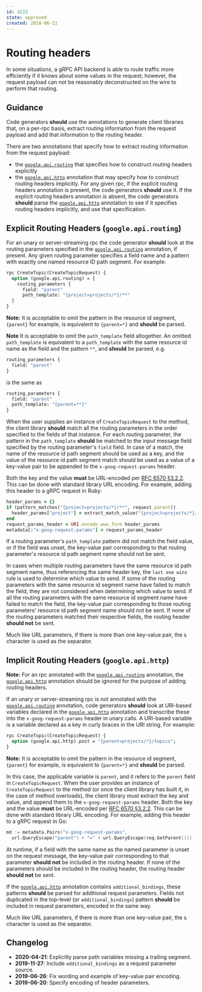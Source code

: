 ```yaml
---
id: 4222
state: approved
created: 2018-06-22
---
```


# Routing headers

In some situations, a gRPC API backend is able to route traffic more
efficiently if it knows about some values in the request; however, the request
payload can not be reasonably deconstructed on the wire to perform that
routing.

## Guidance

Code generators **should** use the annotations to generate client libraries that,
on a per-rpc basis, extract routing information from the request payload and
add that information to the routing header.

There are two annotations that specify how to extract routing information from
the request payload: 
* the [`google.api.routing`][routing] that specifies how to construct 
routing headers explicitly 
* the [`google.api.http`][http] annotation that may specify how to construct 
routing headers implicitly. 
For any given rpc, if the explicit routing headers annotation is present, the code
generators **should** use it. If the explicit routing headers annotation is absent,
the code generators **should** parse the [`google.api.http`][http] annotation to see
if it specifies routing headers implicitly, and use that specification.

## Explicit Routing Headers (`google.api.routing`)
For an unary or server-streaming rpc the code generator **should** look at the routing
parameters specified in the [`google.api.routing`][routing] annotation, if present.
Any given routing parameter specifies a field name and a pattern with exactly one
named resource ID path segment. For example:

```proto
rpc CreateTopic(CreateTopicRequest) {
  option (google.api.routing) = {
    routing_parameters {
      field: "parent"
      path_template: "{project=projects/*}/**"
  }
}
```

**Note:** It is acceptable to omit the pattern in the resource id segment, `{parent}`
for example, is equivalent to `{parent=*}` and **should** be parsed.

**Note** It is acceptable to omit the `path_template` field altogether. An omitted 
`path_template` is equivalent to a `path_template` with the same resource id name as
the field and the pattern `**`, and **should** be parsed, e.g. 

```proto
routing_parameters {
  field: "parent"
}
```

is the same as

```proto
routing_parameters {
  field: "parent"
  path_template: "{parent=**}"
}
```

When the user supplies an instance of `CreateTopicRequest` to the method, the
client library **should** match all the routing parameters in the order specified
to the fields of that instance. For each routing parameter, the pattern in the
`path_template` **should** be matched to the input message field specified by the
routing parameter's `field` field. In case of a match, the name of the resource id
path segment should be used as a key, and the value of the resource id path segment match 
should be used as a value of a key-value pair to be appended to the `x-goog-request-params`
header. 

Both the key and the value **must** be URL-encoded per [RFC 6570 §3.2.2][].
This can be done with standard library URL encoding. For example, adding this header
to a gRPC request in Ruby:

```ruby
header_params = {}
if (pattern_matches("{project=projects/*}/**", request.parent))
  header_params["project"] = extract_match_value("{project=projects/*}/**", request.parent)
end
request_params_header = URI.encode_www_form header_params
metadata[:"x-goog-request-params"] = request_params_header
```

If a routing parameter's `path_template` pattern did not match the field value, or
if the field was unset, the key-value pair corresponding to that routing parameter's
resource id path segment name should not be sent.

In cases when multiple routing parameters have the same resource id path segment name,
thus referencing the same header key, the `last one wins` rule is used to determine
which value to send. If some of the routing parameters with the same resource id segment
name have failed to match the field, they are not considered when determining which value
to send. If all the routing parameters with the same resource id segment name have failed
to match the field, the key-value pair corresponding to those routing parameters'
resource id path segment name should not be sent.
If none of the routing parameters matched their respective fields, the routing header
**should not** be sent.

Much like URL parameters, if there is more than one key-value pair, the `&`
character is used as the separator.

## Implicit Routing Headers (`google.api.http`)
**Note:** For an rpc annotated with the [`google.api.routing`][routing] annotation,
the [`google.api.http`][http] annotation should be ignored for the purpose of adding
routing headers.

If an unary or server-streaming rpc is not annotated with the [`google.api.routing`][routing]
annotation, code generators **should** look at URI-based variables declared in the
[`google.api.http`][http] annotation and transcribe these into the
`x-goog-request-params` header in unary calls. A URI-based variable is a
variable declared as a key in curly braces in the URI string. For example:

```proto
rpc CreateTopic(CreateTopicRequest) {
  option (google.api.http).post = "{parent=projects/*}/topics";
}
```

**Note:** It is acceptable to omit the pattern in the resource id segment, `{parent}`
for example, is equivalent to `{parent=*}` and **should** be parsed.

In this case, the applicable variable is `parent`, and it refers to the
`parent` field in `CreateTopicRequest`. When the user provides an instance of
`CreateTopicRequest` to the method (or once the client library has built it, in
the case of method overloads), the client library must extract the key and
value, and append them to the `x-goog-request-params` header. Both the key and
the value **must** be URL-encoded per [RFC 6570 §3.2.2][rfc 6570 §3.2.2]. This can be done
with standard library URL encoding. For example, adding this header to a gRPC
request in Go:

```go
md := metadata.Pairs("x-goog-request-params",
  url.QueryEscape("parent") + "=" + url.QueryEscape(req.GetParent()))
```

At runtime, if a field with the same name as the named parameter is unset on the
request message, the key-value pair corresponding to that parameter **should not**
be included in the routing header. If none of the parameters should be included in
the routing header, the routing header **should not** be sent.

If the [`google.api.http`][http] annotation contains `additional_bindings`,
these patterns **should** be parsed for additional request parameters. Fields
not duplicated in the top-level (or `additional_bindings`) pattern **should**
be included in request parameters, encoded in the same way.

Much like URL parameters, if there is more than one key-value pair, the `&`
character is used as the separator.

<!-- prettier-ignore -->
[http]: https://github.com/googleapis/googleapis/blob/master/google/api/http.proto
[routing]: https://github.com/googleapis/googleapis/blob/master/google/api/routing.proto
[rfc 6570 §3.2.2]: https://tools.ietf.org/html/rfc6570#section-3.2.2

## Changelog

- **2020-04-21**: Explicitly parse path variables missing a trailing segment.
- **2019-11-27**: Include `additional_bindings` as a request parameter source.
- **2019-06-26**: Fix wording and example of key-value pair encoding.
- **2019-06-20**: Specify encoding of header parameters.

